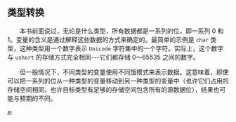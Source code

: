 ## 类型转换

&emsp;&emsp;本书前面说过，无论是什么类型，所有数据都是一系列的位，即一系列 0 和1。变量的含义是通过解释这些数据的方式来确定的。最简单的示例是 `char` 类型，这种类型用一个数字表示 `Unicode` 字符集中的一个字符。实际上，这个数字与 `ushort` 的存储方式完全相同---它们都存储 0～65535 之间的数字。

&emsp;&emsp;但一般情况下，不同类型的变量使用不同饿模式来表示数据。这意味着，即使可以把一系列的位从一种类型的变量移动到另一种类型的变量中（也许它们占用的存储空间相同，也许目标类型有足够的存储空间包含所有的源数据位），结果也可能与预期的不同。






🔚